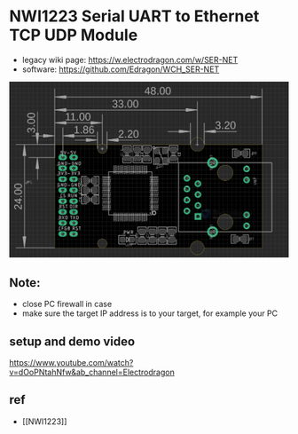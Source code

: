 

# NWI1223 Serial UART to Ethernet TCP UDP Module

- legacy wiki page: https://w.electrodragon.com/w/SER-NET
- software: https://github.com/Edragon/WCH_SER-NET

![](2024-02-17-16-30-24.png)


## Note: 
- close PC firewall in case 
- make sure the target IP address is to your target, for example your PC



## setup and demo video 

https://www.youtube.com/watch?v=dOoPNtahNfw&ab_channel=Electrodragon

## ref 

- [[NWI1223]]

